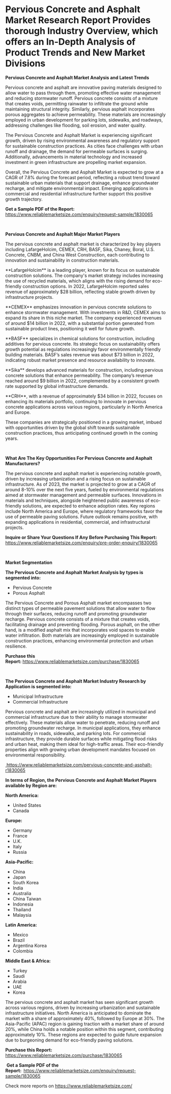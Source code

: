 <p><h1>Pervious Concrete and Asphalt Market Research Report Provides thorough Industry Overview, which offers an In-Depth Analysis of Product Trends and New Market Divisions</h1></p><p><strong>Pervious Concrete and Asphalt Market Analysis and Latest Trends</strong></p>
<p><p>Pervious concrete and asphalt are innovative paving materials designed to allow water to pass through them, promoting effective water management and reducing stormwater runoff. Pervious concrete consists of a mixture that creates voids, permitting rainwater to infiltrate the ground while maintaining structural integrity. Similarly, pervious asphalt incorporates porous aggregates to achieve permeability. These materials are increasingly employed in urban development for parking lots, sidewalks, and roadways, addressing challenges like flooding, soil erosion, and water quality.</p><p>The Pervious Concrete and Asphalt Market is experiencing significant growth, driven by rising environmental awareness and regulatory support for sustainable construction practices. As cities face challenges with urban runoff and drainage, the demand for permeable surfaces is surging. Additionally, advancements in material technology and increased investment in green infrastructure are propelling market expansion. </p><p>Overall, the Pervious Concrete and Asphalt Market is expected to grow at a CAGR of 7.8% during the forecast period, reflecting a robust trend toward sustainable urban materials that support drainage, enhance groundwater recharge, and mitigate environmental impact. Emerging applications in commercial and residential infrastructure further support this positive growth trajectory.</p></p>
<p><strong>Get a Sample PDF of the Report:&nbsp;</strong> <a href="https://www.reliablemarketsize.com/enquiry/request-sample/1830065?utm_campaign=1872&utm_medium=2&utm_source=Github&utm_content=ia&utm_term=03022025&utm_id=pervious-concrete-and-asphalt">https://www.reliablemarketsize.com/enquiry/request-sample/1830065</a></p>
<p>&nbsp;</p>
<p><strong>Pervious Concrete and Asphalt Major Market Players</strong></p>
<p><p>The pervious concrete and asphalt market is characterized by key players including LafargeHolcim, CEMEX, CRH, BASF, Sika, Chaney, Boral, U.S. Concrete, CNBM, and China West Construction, each contributing to innovation and sustainability in construction materials.</p><p>**LafargeHolcim** is a leading player, known for its focus on sustainable construction solutions. The company's market strategy includes increasing the use of recycled materials, which aligns with the rising demand for eco-friendly construction options. In 2022, LafargeHolcim reported sales revenue of approximately $28 billion, reflecting stable growth driven by infrastructure projects.</p><p>**CEMEX** emphasizes innovation in pervious concrete solutions to enhance stormwater management. With investments in R&D, CEMEX aims to expand its share in this niche market. The company experienced revenues of around $14 billion in 2022, with a substantial portion generated from sustainable product lines, positioning it well for future growth.</p><p>**BASF** specializes in chemical solutions for construction, including additives for pervious concrete. Its strategic focus on sustainability offers growth potential as regulations increasingly favor environmentally friendly building materials. BASF’s sales revenue was about $73 billion in 2022, indicating robust market presence and resource availability to innovate.</p><p>**Sika** develops advanced materials for construction, including pervious concrete solutions that enhance permeability. The company’s revenue reached around $9 billion in 2022, complemented by a consistent growth rate supported by global infrastructure demands.</p><p>**CRH**, with a revenue of approximately $34 billion in 2022, focuses on enhancing its materials portfolio, continuing to innovate in pervious concrete applications across various regions, particularly in North America and Europe.</p><p>These companies are strategically positioned in a growing market, imbued with opportunities driven by the global shift towards sustainable construction practices, thus anticipating continued growth in the coming years.</p></p>
<p>&nbsp;</p>
<p><strong>What Are The Key Opportunities For Pervious Concrete and Asphalt Manufacturers?</strong></p>
<p><p>The pervious concrete and asphalt market is experiencing notable growth, driven by increasing urbanization and a rising focus on sustainable infrastructure. As of 2023, the market is projected to grow at a CAGR of around 8-10% over the next five years, fueled by environmental regulations aimed at stormwater management and permeable surfaces. Innovations in materials and techniques, alongside heightened public awareness of eco-friendly solutions, are expected to enhance adoption rates. Key regions include North America and Europe, where regulatory frameworks favor the use of permeable paving solutions. Future outlook remains positive, with expanding applications in residential, commercial, and infrastructural projects.</p></p>
<p><strong>Inquire or Share Your Questions If Any Before Purchasing This Report:</strong> <a href="https://www.reliablemarketsize.com/enquiry/pre-order-enquiry/1830065?utm_campaign=1872&utm_medium=2&utm_source=Github&utm_content=ia&utm_term=03022025&utm_id=pervious-concrete-and-asphalt">https://www.reliablemarketsize.com/enquiry/pre-order-enquiry/1830065</a></p>
<p>&nbsp;</p>
<p><strong>Market Segmentation</strong></p>
<p><strong>The Pervious Concrete and Asphalt Market Analysis by types is segmented into:</strong></p>
<p><ul><li>Pervious Concrete</li><li>Porous Asphalt</li></ul></p>
<p><p>The Pervious Concrete and Porous Asphalt market encompasses two distinct types of permeable pavement solutions that allow water to flow through their surfaces, reducing runoff and promoting groundwater recharge. Pervious concrete consists of a mixture that creates voids, facilitating drainage and preventing flooding. Porous asphalt, on the other hand, is a modified asphalt mix that incorporates void spaces to enable water infiltration. Both materials are increasingly employed in sustainable construction practices, enhancing environmental protection and urban resilience.</p></p>
<p><strong>Purchase this Report:&nbsp;</strong><a href="https://www.reliablemarketsize.com/purchase/1830065?utm_campaign=1872&utm_medium=2&utm_source=Github&utm_content=ia&utm_term=03022025&utm_id=pervious-concrete-and-asphalt">https://www.reliablemarketsize.com/purchase/1830065</a></p>
<p>&nbsp;</p>
<p><strong>The Pervious Concrete and Asphalt Market Industry Research by Application is segmented into:</strong></p>
<p><ul><li>Municipal Infrastructure</li><li>Commercial Infrastructure</li></ul></p>
<p><p>Pervious concrete and asphalt are increasingly utilized in municipal and commercial infrastructure due to their ability to manage stormwater effectively. These materials allow water to penetrate, reducing runoff and promoting groundwater recharge. In municipal applications, they enhance sustainability in roads, sidewalks, and parking lots. For commercial infrastructure, they provide durable surfaces while mitigating flood risks and urban heat, making them ideal for high-traffic areas. Their eco-friendly properties align with growing urban development mandates focused on environmental responsibility.</p></p>
<p><a href="https://www.reliablemarketsize.com/pervious-concrete-and-asphalt-r1830065?utm_campaign=1872&utm_medium=2&utm_source=Github&utm_content=ia&utm_term=03022025&utm_id=pervious-concrete-and-asphalt">&nbsp;https://www.reliablemarketsize.com/pervious-concrete-and-asphalt-r1830065</a></p>
<p><strong>In terms of Region, the Pervious Concrete and Asphalt Market Players available by Region are:</strong></p>
<p>
    <p> <strong> North America: </strong>
        <ul>
            <li>United States</li>
            <li>Canada</li>
        </ul>
        </p> 
    <p> <strong> Europe: </strong>
        <ul>
            <li>Germany</li>
            <li>France</li>
            <li>U.K.</li>
            <li>Italy</li>
            <li>Russia</li>
        </ul>
        </p> 
    <p> <strong> Asia-Pacific: </strong>
        <ul>
            <li>China</li>
            <li>Japan</li>
            <li>South Korea</li>
            <li>India</li>
            <li>Australia</li>
            <li>China Taiwan</li>
            <li>Indonesia</li>
            <li>Thailand</li>
            <li>Malaysia</li>
        </ul>
        </p> 
    <p> <strong> Latin America: </strong>
        <ul>
            <li>Mexico</li>
            <li>Brazil</li>
            <li>Argentina Korea</li>
            <li>Colombia</li>
        </ul>
        </p> 
    <p> <strong> Middle East & Africa: </strong>
        <ul>
            <li>Turkey</li>
            <li>Saudi</li>
            <li>Arabia</li>
            <li>UAE</li>
            <li>Korea</li>
        </ul>
    </p>
    </p>
<p><p>The pervious concrete and asphalt market has seen significant growth across various regions, driven by increasing urbanization and sustainable infrastructure initiatives. North America is anticipated to dominate the market with a share of approximately 40%, followed by Europe at 30%. The Asia-Pacific (APAC) region is gaining traction with a market share of around 20%, while China holds a notable position within this segment, contributing approximately 10%. These regions are expected to guide future expansion due to burgeoning demand for eco-friendly paving solutions.</p></p>
<p><strong>Purchase this Report: </strong><a href="https://www.reliablemarketsize.com/purchase/1830065?utm_campaign=1872&utm_medium=2&utm_source=Github&utm_content=ia&utm_term=03022025&utm_id=pervious-concrete-and-asphalt">https://www.reliablemarketsize.com/purchase/1830065</a></p>
<p>&nbsp;<strong>Get a Sample PDF of the Report:&nbsp;&nbsp;</strong><a href="https://www.reliablemarketsize.com/enquiry/request-sample/1830065?utm_campaign=1872&utm_medium=2&utm_source=Github&utm_content=ia&utm_term=03022025&utm_id=pervious-concrete-and-asphalt">https://www.reliablemarketsize.com/enquiry/request-sample/1830065</a></p>
<p><strong></strong></p>
<p>Check more reports on <a href="https://www.reliablemarketsize.com/?utm_campaign=1872&utm_medium=2&utm_source=Github&utm_content=ia&utm_term=03022025&utm_id=pervious-concrete-and-asphalt">https://www.reliablemarketsize.com/</a></p>